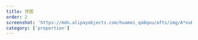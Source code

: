 ```yaml
---
title: 饼图
order: 2
screenshot: 'https://mdn.alipayobjects.com/huamei_qa8qxu/afts/img/A*xuKWQoLfxjwAAAAAAAAAAAAADmJ7AQ/original'
category: ['proportion']
---
```

